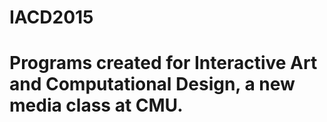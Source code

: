 # IACD2015
Programs created for Interactive Art and Computational Design, a new media class at CMU.
===========================================================================================


